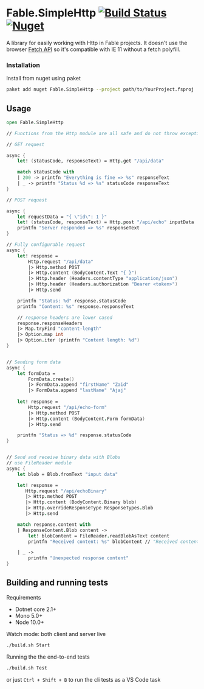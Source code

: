 # Fable.SimpleHttp [![Build Status](https://travis-ci.org/Zaid-Ajaj/Fable.SimpleHttp.svg?branch=master)](https://travis-ci.org/Zaid-Ajaj/Fable.SimpleHttp)  [![Nuget](https://img.shields.io/nuget/v/Fable.SimpleHttp.svg?maxAge=0&colorB=brightgreen)](https://www.nuget.org/packages/Fable.SimpleHttp)

A library for easily working with Http in Fable projects. It doesn't use the browser [Fetch API](https://developer.mozilla.org/en-US/docs/Web/API/Fetch_API) so it's compatible with IE 11 without a fetch polyfill.

### Installation
Install from nuget using paket
```sh
paket add nuget Fable.SimpleHttp --project path/to/YourProject.fsproj 
```

## Usage
```fs
open Fable.SimpleHttp 

// Functions from the Http module are all safe and do not throw exceptions

// GET request

async {
    let! (statusCode, responseText) = Http.get "/api/data"

    match statusCode with 
    | 200 -> printfn "Everything is fine => %s" responseText
    | _ -> printfn "Status %d => %s" statusCode responseText
}

// POST request 

async {
    let requestData = "{ \"id\": 1 }"
    let! (statusCode, responseText) = Http.post "/api/echo" inputData
    printfn "Server responded => %s" responseText 
}

// Fully configurable request 
async {
    let! response = 
        Http.request "/api/data"
        |> Http.method POST 
        |> Http.content (BodyContent.Text "{ }")
        |> Http.header (Headers.contentType "application/json")
        |> Http.header (Headers.authorization "Bearer <token>")
        |> Http.send 

    printfn "Status: %d" response.statusCode 
    printfn "Content: %s" response.responseText

    // response headers are lower cased
    response.responseHeaders
    |> Map.tryFind "content-length"
    |> Option.map int 
    |> Option.iter (printfn "Content length: %d") 
}


// Sending form data 
async {
    let formData = 
        FormData.create()
        |> FormData.append "firstName" "Zaid"
        |> FormData.append "lastName" "Ajaj"
    
    let! response = 
        Http.request "/api/echo-form"
        |> Http.method POST 
        |> Http.content (BodyContent.Form formData)
        |> Http.send 

    printfn "Status => %d" response.statusCode
}


// Send and receive binary data with Blobs
// use FileReader module 
async {
    let blob = Blob.fromText "input data" 

    let! response = 
       Http.request "/api/echoBinary"
       |> Http.method POST 
       |> Http.content (BodyContent.Binary blob)
       |> Http.overrideResponseType ResponseTypes.Blob
       |> Http.send  

    match response.content with 
    | ResponseContent.Blob content -> 
        let! blobContent = FileReader.readBlobAsText content
        printfn "Received content: %s" blobContent // "Received content: input data"

    | _ ->
        printfn "Unexpected response content"
}
```

## Building and running tests
Requirements

 - Dotnet core 2.1+
 - Mono 5.0+
 - Node 10.0+


Watch mode: both client and server live 
```sh
./build.sh Start 
```
Running the the end-to-end tests
```sh
./build.sh Test
```
or just `Ctrl + Shift + B` to run the cli tests as a VS Code task
